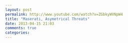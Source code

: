 ```yaml
---
layout: post
permalink: http://www.youtube.com/watch?v=ZGbkyWVNpW4
title: "Maserati, Asymetrical Threats"
date: 2013-04-15 21:03
comments: true
categories: 
---
```

